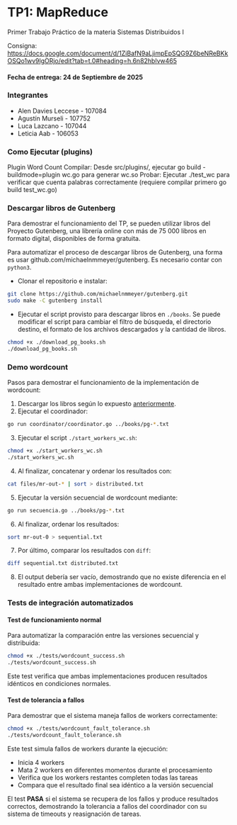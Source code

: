 # TP1: MapReduce
Primer Trabajo Práctico de la materia Sistemas Distribuidos I

Consigna: 
https://docs.google.com/document/d/1ZiBafN9aLjimpEpSQG9Z6beNReBKkOSQo1wv9lgORjo/edit?tab=t.0#heading=h.6n82hblvw465

#### Fecha de entrega: 24 de Septiembre de 2025

### Integrantes
* Alen Davies Leccese - 107084
* Agustín Murseli - 107752
* Luca Lazcano - 107044
* Leticia Aab - 106053


### Como Ejecutar (plugins)

Plugin Word Count
Compilar: Desde src/plugins/, ejecutar go build -buildmode=plugin wc.go para generar wc.so
Probar: Ejecutar ./test_wc para verificar que cuenta palabras correctamente (requiere compilar primero go build test_wc.go)

### Descargar libros de Gutenberg

Para demostrar el funcionamiento del TP, se pueden utilizar libros del Proyecto Gutenberg, una librería online con más de 75 000 libros en formato digital, disponibles de forma gratuita.

Para automatizar el proceso de descargar libros de Gutenberg, una forma es usar github.com/michaelnmmeyer/gutenberg. Es necesario contar con `python3`.

- Clonar el repositorio e instalar:

```sh
git clone https://github.com/michaelnmmeyer/gutenberg.git
sudo make -C gutenberg install
```

- Ejecutar el script provisto para descargar libros en `./books`. Se puede modificar el script para cambiar el filtro de búsqueda, el directorio destino, el formato de los archivos descargados y la cantidad de libros.

```sh
chmod +x ./download_pg_books.sh
./download_pg_books.sh
```

### Demo wordcount

Pasos para demostrar el funcionamiento de la implementación de wordcount:

1. Descargar los libros según lo expuesto [anteriormente](#descargar-libros-de-gutenberg).
2. Ejecutar el coordinador:
   
```sh
go run coordinator/coordinator.go ../books/pg-*.txt
```

3. Ejecutar el script `./start_workers_wc.sh`:

```sh
chmod +x ./start_workers_wc.sh
./start_workers_wc.sh
```

4. Al finalizar, concatenar y ordenar los resultados con:

```sh
cat files/mr-out-* | sort > distributed.txt
```

5. Ejecutar la versión secuencial de wordcount mediante:

```sh
go run secuencia.go ../books/pg-*.txt
```

6. Al finalizar, ordenar los resultados:

```sh
sort mr-out-0 > sequential.txt
```

7. Por último, comparar los resultados con `diff`:

```sh
diff sequential.txt distributed.txt
```

8. El output debería ser vacío, demostrando que no existe diferencia en el resultado entre ambas implementaciones de wordcount.

### Tests de integración automatizados

#### Test de funcionamiento normal

Para automatizar la comparación entre las versiones secuencial y distribuida:

```sh
chmod +x ./tests/wordcount_success.sh
./tests/wordcount_success.sh
```

Este test verifica que ambas implementaciones producen resultados idénticos en condiciones normales.

#### Test de tolerancia a fallos

Para demostrar que el sistema maneja fallos de workers correctamente:

```sh
chmod +x ./tests/wordcount_fault_tolerance.sh
./tests/wordcount_fault_tolerance.sh
```

Este test simula fallos de workers durante la ejecución:
- Inicia 4 workers
- Mata 2 workers en diferentes momentos durante el procesamiento
- Verifica que los workers restantes completen todas las tareas
- Compara que el resultado final sea idéntico a la versión secuencial

El test **PASA** si el sistema se recupera de los fallos y produce resultados correctos, demostrando la tolerancia a fallos del coordinador con su sistema de timeouts y reasignación de tareas.

